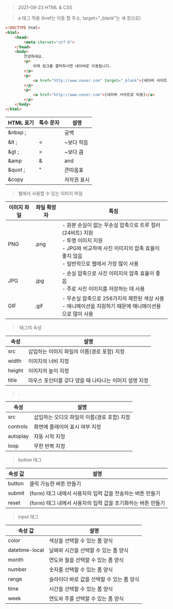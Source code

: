 > 2021-08-23 HTML & CSS



> a 태그 적용 (href는 이동 할 주소, target="_blank"는 새 창으로)

```html
<!DOCTYPE html>
<html>
    <head>
        <meta charset="utf-8">
    </head>
    <body>
        안녕하세요.
        <p>
            아래 링크를 클릭하시면 네이버로 이동됩니다.
        </p>
        <p>
            <a href="http://www.naver.com" target="_blank">[네이버 사이트로 이동(새창)]</a>
        </p>
        <p>
            <a href="http://www.naver.com">[네이버 사이트로 이동]</a>
        </p>
    </body>
</html>
```



| HTML 표기 | 특수 문자 | 설명        |
| --------- | --------- | ----------- |
| &nbsp ;   |           | 공백        |
| &lt ;     | <         | ~보다 작음  |
| &gt ;     | >         | ~보다 큼    |
| &amp      | &         | and         |
| &quot ;   | "         | 큰따옴표    |
| &copy     |           | 저작권 표시 |



> 웹에서 사용할 수 있는 이미지 파일

| 이미지 파일 | 파일 확장자 | 특징                                                         |
| ----------- | ----------- | ------------------------------------------------------------ |
| PNG         | .png        | - 원본 손실이 없는 무손실 압축으로 트루 컬러(24비트) 지원<br />- 투명 이미지 지원<br />- JPG와 비교하여 사진 이미지의 압축 효율이 좋지 않음<br />- 일반적으로 웹에서 가장 많이 사용 |
| JPG         | .jpg        | - 손실 압축으로 사진 이미지의 압축 효율이 좋음<br />- 주로 사진 이미지를 저장하는 데 사용 |
| GIF         | .gif        | - 무손실 압축으로 256가지의 제한된 색상 사용<br/>- 애니메이션을 지원하기 때문에 애니메이션용으로 많이 사용 |



> <img> 태그의 속성

| 속성   | 설명                                                   |
| ------ | ------------------------------------------------------ |
| src    | 삽입하는 이미지 파일의 이름(경로 포함) 지정            |
| width  | 이미지의 너비 지정                                     |
| height | 이미지의 높이 지정                                     |
| title  | 마우스 포인터를 갖다 댔을 때 나타나는 이미지 설명 지정 |



> .<audio> 태그의 속성

| 속성     | 설명                                        |
| -------- | ------------------------------------------- |
| src      | 삽입하는 오디오 파일의 이름(경로 포함) 지정 |
| controls | 화면에 플레이어 표시 여부 지정              |
| autoplay | 자동 시작 지정                              |
| loop     | 무한 반복 지정                              |



> button 태그

| 속성 값 | 설명                                                         |
| ------- | ------------------------------------------------------------ |
| button  | 클릭 가능한 버튼 만들기                                      |
| submit  | (form) 태그 내에서 사용자의 입력 값을 전송하는 버튼 만들기   |
| reset   | (form) 태그 내에서 사용자의 입력 값을 초기화하는 버튼 만들기 |



> input 태그

| 속성 값        | 설명                                      |
| -------------- | ----------------------------------------- |
| color          | 색상을 선택할 수 있는 폼 양식             |
| datetime-local | 날짜와 시간을 선택할 수 있는 폼 양식      |
| month          | 연도와 월을 선택할 수 있는 폼 양식        |
| number         | 숫자를 선택할 수 있는 폼 양식             |
| range          | 슬라이더 바로 값을 선택할 수 있는 폼 양식 |
| time           | 시간을 선택할 수 있는 폼 양식             |
| week           | 연도와 주를 선택할 수 있는 폼 양식        |

